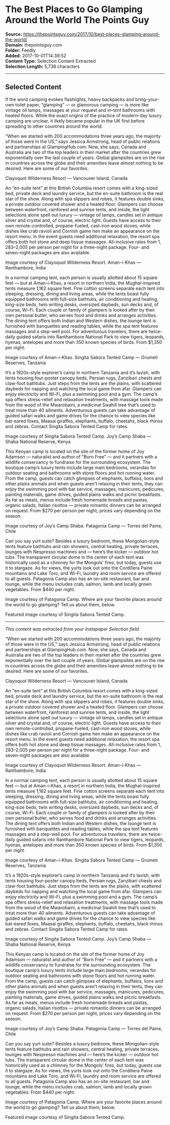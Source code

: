 # The Best Places to Go Glamping Around the World The Points Guy

**Source:** https://thepointsguy.com/2017/10/best-places-glamping-around-the-world/  
**Domain:** thepointsguy.com  
**Folder:** Feedly  
**Added:** 2017-10-01T14:39:52  
**Content Type:** Selection Content Extracted  
**Selection Length:** 5,738 characters  


---

## Selected Content

If the word camping evokes flashlights, heavy backpacks and bring-your-own toilet paper, “glamping” — or glamorous camping — is more like vintage oil lamps, massages at your request and in-tent bathrooms with heated floors. While the exact origins of the practice of modern-day luxury camping are unclear, it likely became popular in the UK first before spreading to other countries around the world.

“When we started with 200 accommodations three years ago, the majority of those were in the US,” says Jessica Armstrong, head of public relations and partnerships at GlampingHub.com. Now, she says, Canada and Australia are two of the top leaders in their market after the countries grew exponentially over the last couple of years. Global glampsites are on the rise in countries across the globe and their amenities leave almost nothing to be desired. Here are some of our favorites.

Clayoquot Wilderness Resort — Vancouver Island, Canada

An “en-suite tent” at this British Columbia resort comes with a king-sized bed, private deck and laundry service, but the en-suite bathroom is the real star of the show. Along with spa slippers and robes, it features double sinks, a private outdoor covered shower and a heated floor. Glampers can choose between waterfront, rainforest and sunrise tents, and inside, the light selections alone spell out luxury — vintage oil lamps, candles set in antique silver and crystal and, of course, electric light. Guests have access to their own remote-controlled, propane-fueled, cast-iron wood stoves, while dishes like crab ravioli and Cornish game hen make an appearance on the resort menu. In the event guests need additional relaxation, the resort spa offers both hot stone and deep tissue massages. All-inclusive rates from $1,283–$2,005 per person per night for a three-night package. Four- and seven-night packages are also available.

Image courtesy of Clayoquot Wilderness Resort.
Aman-i-Khas — Ranthambore, India

In a normal camping tent, each person is usually allotted about 15 square feet — but at Aman-i-Khas, a resort in northern India, the Mughal-inspired tents measure 1,162 square feet. Fine cotton screens separate each tent into sleeping, dressing, dining and living areas, while the tents boast fully equipped bathrooms with full-size bathtubs, air conditioning and heating, king-size beds, twin writing desks, oversized daybeds, sun decks and, of course, Wi-Fi. Each couple or family of glampers is looked after by their own personal butler, who serves food and drinks and arranges activities. The dining tent offers both Indian and Western dishes, the lounge tent is furnished with banquettes and reading tables, while the spa tent features massages and a step-well pool. For adventurous travelers, there are twice-daily guided safaris into Ranthambore National Park to view tigers, leopards, hyenas, antelopes and more than 350 known species of birds. From $1,350 per night.

Image courtesy of Aman-i-Khas.
Singita Sabora Tented Camp — Grumeti Reserves, Tanzania

It’s a 1920s-style explorer’s camp in northern Tanzania and it’s lavish, with tents housing four-poster canopy beds, Persian rugs, Zanzibari chests and claw-foot bathtubs. Just steps from the tents are the plains, with scattered daybeds for napping and watching the local game from afar. Glampers can enjoy electricity and Wi-Fi, plus a swimming pool and a gym. The camp’s spa offers stress-relief and relaxation treatments, with massage tools made from the wood of the Mwarobaini, a medicinal Swahili tree that’s used to treat more than 40 ailments. Adventurous guests can take advantage of guided safari walks and game drives for the chance to view species like bat-eared foxes, Maasai giraffes, elephants, buffalo, cheetahs, black rhinos and zebras. Contact Singita Sabora Tented Camp for rates.

Image courtesy of Singita Sabora Tented Camp.
Joy’s Camp Shaba — Shaba National Reserve, Kenya

This Kenyan camp is located on the site of the former home of Joy Adamson — naturalist and author of “Born Free” — and it partners with a wildlife conservancy to fundraise for the surrounding ecosystem. The boutique camp’s luxury tents include large main bedrooms, verandas for outdoor seating and bathrooms with stone floors and hot running water. From the camp, guests can catch glimpses of elephants, buffalos, lions and other plains animals and when guests aren’t relaxing in their tents, they can enjoy the swimming pool with bar service, massages, manicures, pedicures, painting materials, game drives, guided plains walks and picnic breakfasts. As far as meals, menus include fresh homemade breads and pastas, organic salads, Italian risottos — private romantic dinners can be arranged on request. From $270 per person per night; prices vary depending on the season.

Image courtesy of Joy’s Camp Shaba.
Patagonia Camp — Torres del Paine, Chile

Can you say yurt suite? Besides a luxury bedroom, these Mongolian-style tents feature bathtubs and rain showers, central heating, private terraces, lounges with Nespresso machines and — here’s the kicker — outdoor hot tubs. The transparent circular dome in the center of each tent was historically used as a chimney for the Mongols’ fires, but today, guests use it to stargaze. As for views, the yurts look out onto the Cordillera Paine mountains and Lake Toro, and Wi-Fi, laundry and room service are offered to all guests. Patagonia Camp also has an on-site restaurant, bar and lounge, while the menu includes crab, salmon, lamb and locally grown vegetables. From $440 per night.

Image courtesy of Patagonia Camp.
Where are your favorite places around the world to go glamping? Tell us about them, below.

Featured image courtesy of Singita Sabora Tented Camp.

---

*This content was extracted from your Instapaper Selection field.*

“When we started with 200 accommodations three years ago, the majority of those were in the US,” says Jessica Armstrong, head of public relations and partnerships at GlampingHub.com. Now, she says, Canada and Australia are two of the top leaders in their market after the countries grew exponentially over the last couple of years. Global glampsites are on the rise in countries across the globe and their amenities leave almost nothing to be desired. Here are some of our favorites.

Clayoquot Wilderness Resort — Vancouver Island, Canada

An “en-suite tent” at this British Columbia resort comes with a king-sized bed, private deck and laundry service, but the en-suite bathroom is the real star of the show. Along with spa slippers and robes, it features double sinks, a private outdoor covered shower and a heated floor. Glampers can choose between waterfront, rainforest and sunrise tents, and inside, the light selections alone spell out luxury — vintage oil lamps, candles set in antique silver and crystal and, of course, electric light. Guests have access to their own remote-controlled, propane-fueled, cast-iron wood stoves, while dishes like crab ravioli and Cornish game hen make an appearance on the resort menu. In the event guests need additional relaxation, the resort spa offers both hot stone and deep tissue massages. All-inclusive rates from $1,283–$2,005 per person per night for a three-night package. Four- and seven-night packages are also available.

Image courtesy of Clayoquot Wilderness Resort.
Aman-i-Khas — Ranthambore, India

In a normal camping tent, each person is usually allotted about 15 square feet — but at Aman-i-Khas, a resort in northern India, the Mughal-inspired tents measure 1,162 square feet. Fine cotton screens separate each tent into sleeping, dressing, dining and living areas, while the tents boast fully equipped bathrooms with full-size bathtubs, air conditioning and heating, king-size beds, twin writing desks, oversized daybeds, sun decks and, of course, Wi-Fi. Each couple or family of glampers is looked after by their own personal butler, who serves food and drinks and arranges activities. The dining tent offers both Indian and Western dishes, the lounge tent is furnished with banquettes and reading tables, while the spa tent features massages and a step-well pool. For adventurous travelers, there are twice-daily guided safaris into Ranthambore National Park to view tigers, leopards, hyenas, antelopes and more than 350 known species of birds. From $1,350 per night. 

Image courtesy of Aman-i-Khas.
Singita Sabora Tented Camp — Grumeti Reserves, Tanzania

It’s a 1920s-style explorer’s camp in northern Tanzania and it’s lavish, with tents housing four-poster canopy beds, Persian rugs, Zanzibari chests and claw-foot bathtubs. Just steps from the tents are the plains, with scattered daybeds for napping and watching the local game from afar. Glampers can enjoy electricity and Wi-Fi, plus a swimming pool and a gym. The camp’s spa offers stress-relief and relaxation treatments, with massage tools made from the wood of the Mwarobaini, a medicinal Swahili tree that’s used to treat more than 40 ailments. Adventurous guests can take advantage of guided safari walks and game drives for the chance to view species like bat-eared foxes, Maasai giraffes, elephants, buffalo, cheetahs, black rhinos and zebras. Contact Singita Sabora Tented Camp for rates.

Image courtesy of Singita Sabora Tented Camp.
Joy’s Camp Shaba — Shaba National Reserve, Kenya

This Kenyan camp is located on the site of the former home of Joy Adamson — naturalist and author of “Born Free” — and it partners with a wildlife conservancy to fundraise for the surrounding ecosystem. The boutique camp’s luxury tents include large main bedrooms, verandas for outdoor seating and bathrooms with stone floors and hot running water. From the camp, guests can catch glimpses of elephants, buffalos, lions and other plains animals and when guests aren’t relaxing in their tents, they can enjoy the swimming pool with bar service, massages, manicures, pedicures, painting materials, game drives, guided plains walks and picnic breakfasts. As far as meals, menus include fresh homemade breads and pastas, organic salads, Italian risottos — private romantic dinners can be arranged on request. From $270 per person per night; prices vary depending on the season.

Image courtesy of Joy’s Camp Shaba.
Patagonia Camp — Torres del Paine, Chile

Can you say yurt suite? Besides a luxury bedroom, these Mongolian-style tents feature bathtubs and rain showers, central heating, private terraces, lounges with Nespresso machines and — here’s the kicker — outdoor hot tubs. The transparent circular dome in the center of each tent was historically used as a chimney for the Mongols’ fires, but today, guests use it to stargaze. As for views, the yurts look out onto the Cordillera Paine mountains and Lake Toro, and Wi-Fi, laundry and room service are offered to all guests. Patagonia Camp also has an on-site restaurant, bar and lounge, while the menu includes crab, salmon, lamb and locally grown vegetables. From $440 per night.

Image courtesy of Patagonia Camp.
Where are your favorite places around the world to go glamping? Tell us about them, below.

Featured image courtesy of Singita Sabora Tented Camp.
